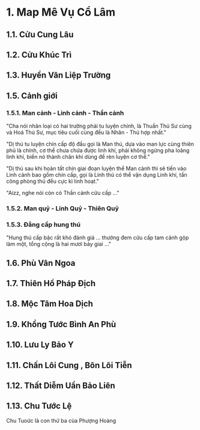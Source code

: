 # 1. Map Mê Vụ Cổ Lâm
## 1.1. Cửu Cung Lâu
## 1.2. Cửu Khúc Trì 

## 1.3. Huyền Vân Liệp Trường

## 1.5. Cảnh giới
### 1.5.1. Man cảnh - Linh cảnh - Thần cảnh
"Cha nói nhân loại có hai trường phái tu luyện chính, là Thuần Thú Sư cùng và Hoá Thú Sư, mục tiêu cuối cùng đều là Nhân - Thú hợp nhất." 

"Dị thú tu luyện chín cấp độ đầu gọi là Man thú, dựa vào man lực cùng thiên phú là chính, cơ thể chưa chứa được linh khí, phải không ngừng pha loãng linh khí, biến nó thành chân khí dùng để rèn luyện cơ thể." 

"Dị thú sau khi hoàn tất chín giai đoạn luyện thể Man cảnh thì sẽ tiến vào Linh cảnh bao gồm chín cấp, gọi là Linh thú có thể vận dụng Linh khí, tấn công phòng thủ đều cực kì linh hoạt." 

"Aizz, nghe nói còn có Thần cảnh cửu cấp ..." 



### 1.5.2. Man quỷ - Linh Quỷ - Thiên Quỷ 

### 1.5.3. Đẳng cấp hung thú 
"Hung thú cấp bậc rất khó đánh giá ... thường đem cửu cấp tam cảnh gộp làm một, tổng cộng là hai mươi bảy giai ..." 


## 1.6. Phù Vân Ngoa
## 1.7. Thiên Hồ Pháp Địch
## 1.8. Mộc Tâm Hoa Dịch 
## 1.9. Khổng Tước Bình An Phù
## 1.10. Lưu Ly Bảo Y
## 1.11. Chấn Lôi Cung , Bôn Lôi Tiễn

## 1.12. Thất Diễm Uẩn Bảo Liên
## 1.13. Chu Tước Lệ 
Chu Tuoức là con thứ ba của Phượng Hoàng


